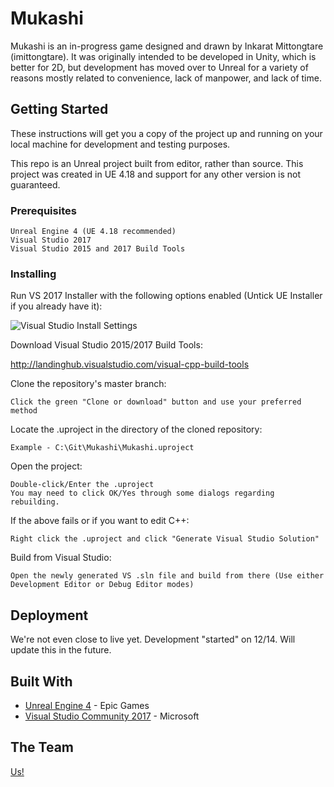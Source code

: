 # Mukashi

Mukashi is an in-progress game designed and drawn by Inkarat Mittongtare (imittongtare). It was originally intended to be developed in Unity, which is better for 2D, but development has moved over to Unreal for a variety of reasons mostly related to convenience, lack of manpower, and lack of time. 

## Getting Started

These instructions will get you a copy of the project up and running on your local machine for development and testing purposes.

This repo is an Unreal project built from editor, rather than source. This project was created in UE 4.18 and support for any other version is not guaranteed.

### Prerequisites

```
Unreal Engine 4 (UE 4.18 recommended)
Visual Studio 2017
Visual Studio 2015 and 2017 Build Tools
```


### Installing

Run VS 2017 Installer with the following options enabled (Untick UE Installer if you already have it):

![Visual Studio Install Settings](https://docs.unrealengine.com/latest/images/Programming/Development/VisualStudioSetup/VS2017_SettingsInstaller.jpg)

Download Visual Studio 2015/2017 Build Tools:

http://landinghub.visualstudio.com/visual-cpp-build-tools

Clone the repository's master branch:

```
Click the green "Clone or download" button and use your preferred method
```

Locate the .uproject in the directory of the cloned repository:

```
Example - C:\Git\Mukashi\Mukashi.uproject
```

Open the project:

```
Double-click/Enter the .uproject
You may need to click OK/Yes through some dialogs regarding rebuilding.
```

If the above fails or if you want to edit C++:

```
Right click the .uproject and click "Generate Visual Studio Solution"
```

Build from Visual Studio:

```
Open the newly generated VS .sln file and build from there (Use either Development Editor or Debug Editor modes)
```

## Deployment

We're not even close to live yet. Development "started" on 12/14. Will update this in the future.

## Built With

* [Unreal Engine 4](https://www.unrealengine.com/) - Epic Games
* [Visual Studio Community 2017](https://www.visualstudio.com/) - Microsoft

## The Team

[Us!](https://github.com/jeffreykxiao/mukashi/contributors)
